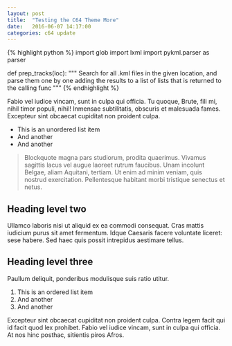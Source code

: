 ```yaml
---
layout: post
title:  "Testing the C64 Theme More"
date:   2016-06-07 14:17:00
categories: c64 update
---
```


{% highlight python %}
import glob
import lxml
import pykml.parser as parser


def prep_tracks(loc):
    """
    Search for all .kml files in the given location, and parse them one by one
    adding the results to a list of lists that is returned to the calling func
    """
{% endhighlight %}

Fabio vel iudice vincam, sunt in culpa qui officia. Tu quoque, Brute, fili mi, nihil timor populi, nihil! Inmensae subtilitatis, obscuris et malesuada fames. Excepteur sint obcaecat cupiditat non proident culpa.

* This is an unordered list item
* And another
* And another

> Blockquote magna pars studiorum, prodita quaerimus. Vivamus sagittis lacus vel augue laoreet rutrum faucibus. Unam incolunt Belgae, aliam Aquitani, tertiam. Ut enim ad minim veniam, quis nostrud exercitation. Pellentesque habitant morbi tristique senectus et netus.

## Heading level two

Ullamco laboris nisi ut aliquid ex ea commodi consequat. Cras mattis iudicium purus sit amet fermentum. Idque Caesaris facere voluntate liceret: sese habere. Sed haec quis possit intrepidus aestimare tellus.

## Heading level three

Paullum deliquit, ponderibus modulisque suis ratio utitur.

1. This is an ordered list item
2. And another
3. And another

Excepteur sint obcaecat cupiditat non proident culpa. Contra legem facit qui id facit quod lex prohibet. Fabio vel iudice vincam, sunt in culpa qui officia. At nos hinc posthac, sitientis piros Afros.